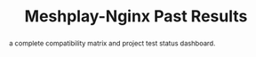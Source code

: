 ---
layout: past-results-layout
title: Meshplay-Nginx Past Results
permalink: installation/compatibility-matrix/meshplay-nginx-sm-past-results
abstract: a complete compatibility matrix and project test status dashboard.
language: en
display-title: "false"
list: exclude
type: "project"
service-mesh: "meshplay-nginx-sm"
subheading: Meshplay-Nginx
---